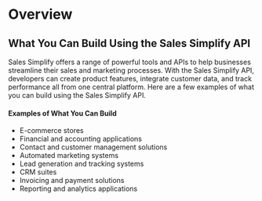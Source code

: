 # Overview

## What You Can Build Using the Sales Simplify API

Sales Simplify offers a range of powerful tools and APIs to help businesses streamline their sales and marketing processes. With the Sales Simplify API, developers can create product features, integrate customer data, and track performance all from one central platform. Here are a few examples of what you can build using the Sales Simplify API.

#### Examples of What You Can Build

- E-commerce stores
- Financial and accounting applications
- Contact and customer management solutions
- Automated marketing systems
- Lead generation and tracking systems
- CRM suites
- Invoicing and payment solutions
- Reporting and analytics applications
